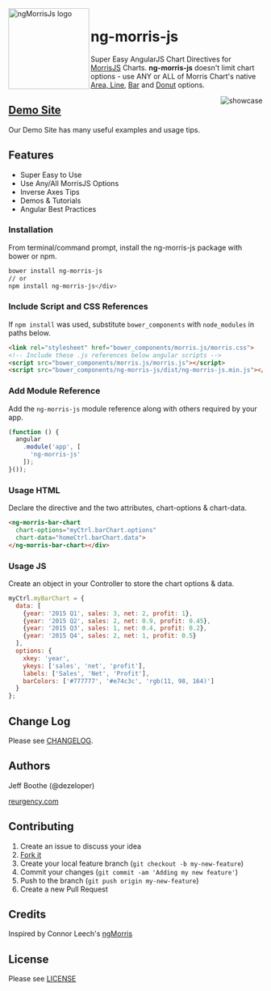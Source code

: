 <a href="http://jboothe.github.io/ngMorrisJs/">
  <img src="http://jboothe.github.io/ngMorrisJs/images/logo/ng-morris-js-shield-240.png" alt="ngMorrisJs logo" title="ngMorrisJs" align="left" height="160" />
</a>

# ng-morris-js
Super Easy AngularJS Chart Directives for [MorrisJS](http://morrisjs.github.io/morris.js/index.html) Charts.
**ng-morris-js** doesn't limit chart options - use ANY or ALL of Morris Chart's native [Area, Line](http://morrisjs.github.io/morris.js/lines.html),  [Bar](http://morrisjs.github.io/morris.js/bars.html) and [Donut](http://morrisjs.github.io/morris.js/donuts.html) options.

<a href="http://jboothe.github.io/ngMorrisJs/">
  <img src="http://jboothe.github.io/ngMorrisJs/images/showcase-480.png"  alt="showcase" align="right" />
</a>

## [Demo Site](http://jboothe.github.io/ngMorrisJs/)
Our Demo Site has many useful examples and usage tips.


## Features
 * Super Easy to Use
 * Use Any/All MorrisJS Options
 * Inverse Axes Tips
 * Demos & Tutorials
 * Angular Best Practices

### Installation
From terminal/command prompt, install the ng-morris-js package with bower or npm.</p>
```bash
bower install ng-morris-js
// or
npm install ng-morris-js</div>
```
### Include Script and CSS References
If `npm install` was used, substitute `bower_components` with `node_modules` in paths below.
```html
<link rel="stylesheet" href="bower_components/morris.js/morris.css">
<!-- Include these .js references below angular scripts -->
<script src="bower_components/morris.js/morris.js"></script>
<script src="bower_components/ng-morris-js/dist/ng-morris-js.min.js"></script></div>
```

### Add Module Reference
Add the `ng-morris-js` module reference along with others required by your app.
```javascript
(function () {
  angular
    .module('app', [
      'ng-morris-js'
    ]);
}());
```

### Usage HTML
Declare the directive and the two attributes, chart-options &amp; chart-data.
```html
<ng-morris-bar-chart
  chart-options="myCtrl.barChart.options"
  chart-data="homeCtrl.barChart.data">
</ng-morris-bar-chart></div>
```

### Usage JS
Create an object in your Controller to store the chart options &amp; data.
```javascript
myCtrl.myBarChart = {
  data: [
    {year: '2015 Q1', sales: 3, net: 2, profit: 1},
    {year: '2015 Q2', sales: 2, net: 0.9, profit: 0.45},
    {year: '2015 Q3', sales: 1, net: 0.4, profit: 0.2},
    {year: '2015 Q4', sales: 2, net: 1, profit: 0.5}
  ],
  options: {
    xkey: 'year',
    ykeys: ['sales', 'net', 'profit'],
    labels: ['Sales', 'Net', 'Profit'],
    barColors: ['#777777', '#e74c3c', 'rgb(11, 98, 164)']
  }
};
```

## Change Log
Please see [CHANGELOG](https://github.com/jboothe/ngMorrisJs/CHANGELOG.md).

## Authors
Jeff Boothe (@dezeloper)

[reurgency.com](http://reurgency.com)


## Contributing
1. Create an issue to discuss your idea
2. [Fork it](https://github.com/jboothe/ngMorrisJs/fork)
3. Create your local feature branch (`git checkout -b my-new-feature`)
4. Commit your changes (`git commit -am 'Adding my new feature'`)
5. Push to the branch (`git push origin my-new-feature`)
6. Create a new Pull Request

## Credits
Inspired by Connor Leech's [ngMorris](https://github.com/cleechtech/ng-morris)


## License
Please see [LICENSE](https://github.com/jboothe/ngMorrisJs/LICENSE)
